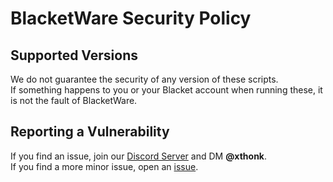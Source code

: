 # BlacketWare Security Policy

## Supported Versions
We do not guarantee the security of any version of these scripts.<br>
If something happens to you or your Blacket account when running these, it is not the fault of BlacketWare.

## Reporting a Vulnerability
If you find an issue, join our [Discord Server](https://discord.gg/5dR3ca38tB) and DM <b>@xthonk</b>.<br>
If you find a more minor issue, open an [issue](https://github.com/BlacketWare/Blacket-Hacks/issues).